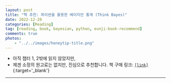 ```yaml
---
layout: post
title: "책 추천: 파이썬을 활용한 베이지안 통계 (Think Bayes)"
date: 2022-12-20
categories: [Reading]
tag: [reading, book, bayesian, python, eunji-book-recommend]
comments: true
photos:
    - "../../images/honeytip-title.png"
---
```


* 아직 챕터 1, 2밖에 읽지 않았지만,  
* 제겐 소정의 원고료는 없지만, 진심으로 추천합니다. 책 구매 링크: [`[link]`](http://www.kyobobook.co.kr/product/detailViewKor.laf?mallGb=KOR&ejkGb=KOR&barcode=9791190242868){:target='_blank'}


---






